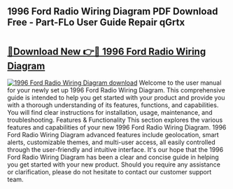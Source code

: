 ## 1996 Ford Radio Wiring Diagram PDF Download Free - Part-FLo User Guide Repair qGrtx

# <h2><a href="http://dfturv.blite.top/?on=1996+Ford+Radio+Wiring+Diagram">🔗Download New 👉🔴 1996 Ford Radio Wiring Diagram</a></h2>

[![1996 Ford Radio Wiring Diagram download](https://i.imgur.com/lujVjoI.png)](http://dfturv.blite.top/?on=1996+Ford+Radio+Wiring+Diagram)
Welcome to the user manual for your newly set up 1996 Ford Radio Wiring Diagram. This comprehensive guide is intended to help you get started with your product and provide you with a thorough understanding of its features, functions, and capabilities. You will find clear instructions for installation, usage, maintenance, and troubleshooting. Features & Functionality This section explores the various features and capabilities of your new 1996 Ford Radio Wiring Diagram. 1996 Ford Radio Wiring Diagram advanced features include geolocation, smart alerts, customizable themes, and multi-user access, all easily controlled through the user-friendly and intuitive interface. It's our hope that the 1996 Ford Radio Wiring Diagram has been a clear and concise guide in helping you get started with your new product. Should you require any assistance or clarification, please do not hesitate to contact our customer support team.
